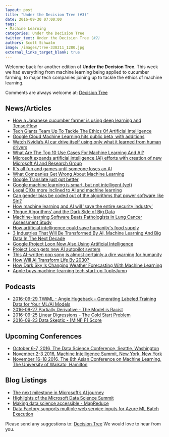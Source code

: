 ```yaml
---
layout: post
title: "Under the Decision Tree (#3)"
date: 2016-09-30 07:00:00
tags: 
- Machine Learning
categories: Under the Decision Tree
twitter_text: Under the Decision Tree (#2)
authors: Scott Schwalm
image: /images/tree-338211_1280.jpg
external_links_target_blank: true
---
```


Welcome back for another edition of **Under the Decision Tree**.  This week we had everything from machine learning being applied to cucumber farming, to major tech companies joining up to tackle the ethics of machine learning.

Comments are always welcome at: [Decision Tree](mailto:decisiontree@ritterim.com)

## News/Articles

- [How a Japanese cucumber farmer is using deep learning and TensorFlow](https://cloud.google.com/blog/big-data/2016/08/how-a-japanese-cucumber-farmer-is-using-deep-learning-and-tensorflow)
- [Tech Giants Team Up To Tackle The Ethics Of Artificial Intelligence](http://www.npr.org/sections/alltechconsidered/2016/09/28/495812849/tech-giants-team-up-to-tackle-the-ethics-of-artificial-intelligence)
- [Google Cloud Machine Learning hits public beta, with additions](http://www.infoworld.com/article/3125095/artificial-intelligence/google-cloud-machine-learning-hits-public-beta-with-additions.html)
- [Watch Nvidia’s AI car drive itself using only what it learned from human drivers](https://techcrunch.com/2016/09/28/watch-nvidias-ai-car-drive-itself-using-only-what-it-learned-from-human-drivers/)
- [What Are The Top 10 Use Cases For Machine Learning And AI?](http://www.forbes.com/sites/bernardmarr/2016/09/30/what-are-the-top-10-use-cases-for-machine-learning-and-ai/#1baaccc910cf)
- [Microsoft expands artificial intelligence (AI) efforts with creation of new Microsoft AI and Research Group](http://news.microsoft.com/2016/09/29/microsoft-expands-artificial-intelligence-ai-efforts-with-creation-of-new-microsoft-ai-and-research-group/)
- [It's all fun and games until someone loses an AI](http://www.theregister.co.uk/2016/09/28/kill_the_ai_hype_we_dont_want_another_ai_winter/)
- [What Companies Get Wrong About Machine Learning](http://fortune.com/2016/09/27/machine-learning/)
- [Google Translate just got better](http://www.dailymail.co.uk/sciencetech/article-3811496/Google-Translate-just-got-better-AI-powered-software-good-translating-Chinese-humans.html)
- [Google machine learning is smart, but not intelligent (yet)](http://indianexpress.com/article/technology/tech-news-technology/google-machine-learning-is-smart-but-not-intelligent-yet/)
- [Legal CIOs more inclined to AI and machine learning](http://www.itproportal.com/news/legal-cios-more-inclined-to-ai-and-machine-learning/)
- [Can gender bias be coded out of the algorithms that power software like Siri?](http://qz.com/793108/coding-gender-bias-out-of-algorithms/)
- [How machine learning and AI will 'save the entire security industry'](www.techrepublic.com/article/how-machine-learning-and-ai-will-save-the-entire-security-industry/)
- [‘Rogue Algorithms’ and the Dark Side of Big Data](http://knowledge.wharton.upenn.edu/article/rogue-algorithms-dark-side-big-data/)
- [Machine-learning Software Beats Pathologists in Lung Cancer Assessment Study](https://lungcancernewstoday.com/2016/09/27/machine-learning-software-beats-pathologists-in-lung-cancer-assessments/)
- [How artificial intelligence could save humanity's food supply](http://www.techradar.com/news/world-of-tech/how-artificial-intelligence-could-save-humanity-s-food-supply-1328857)
- [3 Industries That Will Be Transformed By AI, Machine Learning And Big Data In The Next Decade](http://www.forbes.com/sites/bernardmarr/2016/09/27/3-industries-that-will-be-transformed-by-ai-machine-learning-and-big-data-in-the-next-decade/#3a03d2202a11) 
- [Google Project Loon Now Also Using Artificial Intelligence](http://www.techtimes.com/articles/179344/20160927/google-project-loon-now-also-using-artificial-intelligence-machine-learning-allowed-balloon-to-stay-up-in-air-for-98-days.htm)
- [Project Loon gets new AI autopilot system](http://www.slashgear.com/project-loon-gets-new-ai-autopilot-system-26457550/)
- [This AI-written pop song is almost certainly a dire warning for humanity](http://www.theverge.com/2016/9/26/13055938/ai-pop-song-daddys-car-sony) 
- [How Will AI Transform Life By 2030?](http://www.i-programmer.info/programming/artificial-intelligence/10114-how-will-ai-transform-life-by-2030-a-review.html) 
- [How Dark Sky Is Changing Weather Forecasting With Machine Learning](https://www.fastcodesign.com/3063991/how-dark-sky-is-changing-weather-forecasting-with-machine-learning) 
- [Apple buys machine-learning tech start-up TupleJump](http://www.thehindu.com/todays-paper/tp-miscellaneous/tp-others/apple-buys-machinelearning-tech-startup-tuplejump/article9143693.ece) 

## Podcasts

- [2016-09-29 TWiML - Angie Hugeback - Generating Labeled Training Data for Your ML/AI Models](https://twimlai.com/twiml-talk-6-angie-hugeback-generating-labeled-training-data-mlai-models/)
- [2016-09-27 Partially Derivative - The Model is Racist](http://partiallyderivative.com/podcast/2016/09/27/s2e14-the-model-is-racist) 
- [2016-09-25 Linear Digressions - The Cold Start Problem](http://lineardigressions.com/episodes/2016/9/25/the-cold-start-problem)
- [2016-09-23 Data Skeptic - [MINI] F1 Score](http://dataskeptic.com/epnotes/f1-score.php)

## Upcoming Conferences

- [October 6-7, 2016, The Data Science Conference, Seattle, Washington](http://www.thedatascienceconference.com/)
- [November 2-3 2016, Machine Intelligence Summit, New York, New York](https://re-work.co/events/machine-intelligence-summit-usa-2016)
- [November 16-18 2016, The 8th Asian Conference on Machine Learning, The University of Waikato, Hamilton](http://www.acml-conf.org/2016/)

## Blog Listings

- [The next milestone in Microsoft’s AI journey](http://blogs.microsoft.com/blog/2016/09/29/the-next-milestone-in-microsofts-journey)
- [Highlights of the Microsoft Data Science Summit](http://blog.revolutionanalytics.com/2016/09/data-science-summit-highlights.html)
- [Making data science accessible - MapReduce](http://www.analyticbridge.com/profiles/blog/show?id=2004291%3ABlogPost%3A344182)
- [Data Factory supports multiple web service inputs for Azure ML Batch Execution](https://azure.microsoft.com/en-us/blog/data-factory-multiple-web-service-inputs-azure-ml-batch-execution/)

Please send any suggestions to: [Decision Tree](mailto:decisiontree@ritterim.com)  We would love to hear from you.
